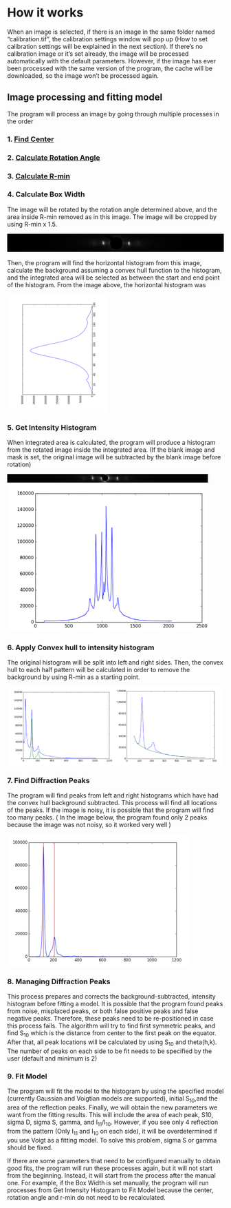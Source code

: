 # How it works

When an image is selected, if there is an image in the same folder named “calibration.tif”, the calibration settings window will pop up (How to set calibration settings will be explained in the next section). If there’s no calibration image or it’s set already, the image will be processed automatically with the default parameters. However, if the image has ever been processed with the same version of the program, the cache will be downloaded, so the image won’t be processed again.

## Image processing and fitting model
The program will process an image by going through multiple processes in the order 
### 1. [Find Center](../Image-Processing-Functions.html#finding-center)
### 2. [Calculate Rotation Angle](../Image-Processing-Functions.html#calculate-rotation-angle)
### 3. [Calculate R-min](../Image-Processing-Functions.html#calculate-r-min)
### 4. Calculate Box Width
The image will be rotated by the rotation angle determined above, and the area inside R-min removed as in this image. The image will be cropped by using R-min x 1.5.
 
![-](../../images/BM/boxwidth_1.png)

Then, the program will find the horizontal histogram from this image, calculate the background assuming a convex hull function to the histogram, and the integrated area will be selected as between the start and end point of the histogram. From the image above, the horizontal histogram was
 
![-](../../images/BM/boxwidth_2.png)

### 5. Get Intensity Histogram
When integrated area is calculated, the program will produce a histogram from the rotated image inside the integrated area. (If the blank image and mask is set, the original image will be subtracted by the blank image before rotation)

![-](../../images/BM/hist.png)
### 6. Apply Convex hull to intensity histogram
The original histogram will be split into left and right sides. Then, the convex hull to each half pattern will be calculated in order to remove the background by using R-min as a starting point.

![-](../../images/BM/convexhull.png)

### 7. Find Diffraction Peaks
The program will find peaks from left and right histograms which have had the convex hull background subtracted. This process will find all locations of the peaks. If the image is noisy, it is possible that the program will find too many peaks. ( In the image below, the program found only 2 peaks because the image was not noisy, so it worked very well )

![-](../../images/BM/find_peaks.png)

### 8. Managing Diffraction Peaks
This process prepares and corrects the background-subtracted, intensity histogram before fitting a model. It is possible that the program found peaks from noise, misplaced peaks, or both false positive peaks and false negative peaks. Therefore, these peaks need to be re-positioned in case this process fails. The algorithm  will try to find first symmetric peaks, and find S<sub>10</sub> which is the distance from center to the first peak on the equator. After that, all peak locations will be calculated by using S<sub>10</sub> and theta(h,k). The number of peaks on each side to be fit needs to be specified by the user (default and minimum is 2)

### 9. Fit Model
The program will fit the model to the histogram by using the specified model (currently Gaussian and Voigtian models are supported), initial S<sub>10</sub>,and the area of the reflection peaks. Finally, we will obtain the new parameters we want from the fitting results. This will include the area of each peak, S10, sigma D, sigma S, gamma, and  I<sub>11</sub>/I<sub>10</sub>. However, if you see only 4 reflection from the pattern (Only I<sub>11</sub> and I<sub>10</sub> on each side), it will be overdetermined if you use Voigt as a fitting model. To solve this problem, sigma S or gamma should be fixed.

If there are some parameters that need to be configured manually to obtain good fits, the program will run these processes again, but it will not start from the beginning. Instead, it will start from the process after the manual one. For example, if the Box Width is set manually, the program will run processes from Get Intensity Histogram to Fit Model because the center, rotation angle and r-min do not need to be recalculated.